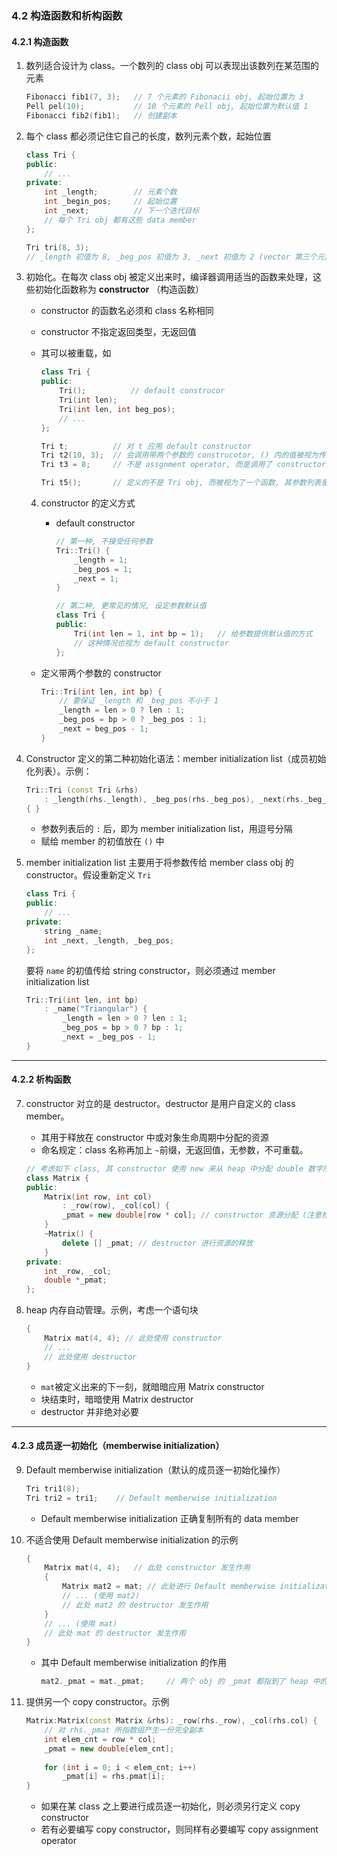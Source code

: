 ### 4.2 构造函数和析构函数

#### 4.2.1 构造函数

1. 数列适合设计为 class。一个数列的 class obj 可以表现出该数列在某范围的元素

    ```cpp
    Fibonacci fib1(7, 3);	// 7 个元素的 Fibonacii obj, 起始位置为 3
    Pell pel(10);			// 10 个元素的 Pell obj, 起始位置为默认值 1
    Fibonacci fib2(fib1);	// 创建副本 
    ```

2. 每个 class 都必须记住它自己的长度，数列元素个数，起始位置

    ```cpp
    class Tri {
    public:
        // ...
    private:
        int _length;		// 元素个数
        int _begin_pos;		// 起始位置
        int _next;			// 下一个迭代目标
    	// 每个 Tri obj 都有这些 data member
    };
    ```

    ```cpp
    Tri tri(8, 3); 
    // _length 初值为 8, _beg_pos 初值为 3, _next 初值为 2 (vector 第三个元素的 index 为 2)
    ```

3. 初始化。在每次 class obj 被定义出来时，编译器调用适当的函数来处理，这些初始化函数称为 **constructor** （构造函数）

    - constructor 的函数名必须和 class 名称相同

    - constructor 不指定返回类型，无返回值

    - 其可以被重载，如

        ```cpp
        class Tri {
        public:
            Tri();			// default construcor
            Tri(int len);
            Tri(int len, int beg_pos);
            // ...
        };
        ```
        
        ```cpp
        Tri t; 			// 对 t 应用 default constructor
        Tri t2(10, 3);	// 会调用带两个参数的 construcotor, () 内的值被视为传给其的参数
        Tri t3 = 8;		// 不是 assgnment operator, 而是调用了 constructor (一个参数)
        
        Tri t5();		// 定义的不是 Tri obj, 而被视为了一个函数, 其参数列表是空的, 返回值类型是 Tri
        ```

    4. constructor 的定义方式

        - default constructor

            ```cpp
            // 第一种, 不接受任何参数
            Tri::Tri() {
                _length = 1;
                _beg_pos = 1;
                _next = 1;
            }
        	```
        
            ```cpp
            // 第二种, 更常见的情况, 设定参数默认值
            class Tri {
            public:
                Tri(int len = 1, int bp = 1);	// 给参数提供默认值的方式
                // 这种情况也视为 default constructor
            };
        	```
        
    - 定义带两个参数的 constructor
      
        ```cpp
        Tri::Tri(int len, int bp) {
            // 要保证 _length 和 _beg_pos 不小于 1
            _length = len > 0 ? len : 1;
            _beg_pos = bp > 0 ? _beg_pos : 1;
            _next = beg_pos - 1;
        }
        ```

5. Constructor 定义的第二种初始化语法：member initialization list（成员初始化列表）。示例：

    ```cpp
    Tri::Tri (const Tri &rhs)
        : _length(rhs._length), _beg_pos(rhs._beg_pos), _next(rhs._beg_pos - 1) // 成员初始化列表
    { }
    ```

    - 参数列表后的 `:` 后，即为 member initialization list，用逗号分隔
    - 赋给 member 的初值放在 `()` 中

6. member initialization list 主要用于将参数传给 member class obj 的 constructor。假设重新定义 `Tri` 

    ```cpp
    class Tri {
    public:
        // ...
    private:
        string _name;
        int _next, _length, _beg_pos;
    };
    ```

    要将 `name` 的初值传给 string constructor，则必须通过 member initialization list

    ```cpp
    Tri::Tri(int len, int bp)
        : _name("Triangular") {
            _length = len > 0 ? len : 1;
            _beg_pos = bp > 0 ? bp : 1;
            _next = _beg_pos - 1;
    }
    ```

---

#### 4.2.2 析构函数

7. constructor 对立的是 destructor。destructor 是用户自定义的 class member。

    - 其用于释放在 constructor 中或对象生命周期中分配的资源
    - 命名规定：class 名称再加上 `~`前缀，无返回值，无参数，不可重载。

    ```cpp
    // 考虑如下 class, 其 constructor 使用 new 来从 heap 中分配 double 数字所需空间
    class Matrix {
    public:
        Matrix(int row, int col)
            : _row(row), _col(col) {
            _pmat = new double[row * col]; // constructor 资源分配 (注意检查是否成功)
        }
        ~Matrix() {
            delete [] _pmat; // destructor 进行资源的释放
        }
    private:
        int _row, _col;
        double *_pmat;
    };
    ```

8. heap 内存自动管理。示例，考虑一个语句块

    ```cpp
    {
        Matrix mat(4, 4); // 此处使用 constructor
        // ... 
        // 此处使用 destructor
    }  
    ```

    - `mat`被定义出来的下一刻，就暗暗应用 Matrix constructor
    - 块结束时，暗暗使用 Matrix destructor
    - destructor 并非绝对必要

---

#### 4.2.3 成员逐一初始化（memberwise initialization）

9. Default memberwise initialization（默认的成员逐一初始化操作）

    ```cpp
    Tri tri1(8);
    Tri tri2 = tri1;	// Default memberwise initialization
    ```

    - Default memberwise initialization 正确复制所有的 data member

10. 不适合使用 Default memberwise initialization 的示例

    ```cpp
    {
        Matrix mat(4, 4);	// 此处 constructor 发生作用
        {
            Matrix mat2 = mat; // 此处进行 Default memberwise initialization
            // ... (使用 mat2)
            // 此处 mat2 的 destructor 发生作用
        }
        // ... (使用 mat)
        // 此处 mat 的 destructor 发生作用
    }
    ```

    - 其中 Default memberwise initialization 的作用

        ```cpp
        mat2._pmat = mat._pmat;		// 两个 obj 的 _pmat 都指到了 heap 中的同一位置
        ```

11. 提供另一个 copy constructor。示例

    ```cpp
    Matrix:Matrix(const Matrix &rhs): _row(rhs._row), _col(rhs.col) {
        // 对 rhs._pmat 所指数组产生一份完全副本
     	int elem_cnt = row * col;
        _pmat = new double[elem_cnt];
        
        for (int i = 0; i < elem_cnt; i++)
            _pmat[i] = rhs.pmat[i];
    }
    ```

    - 如果在某 class 之上要进行成员逐一初始化，则必须另行定义 copy constructor
    - 若有必要编写 copy constructor，则同样有必要编写 copy assignment operator



























